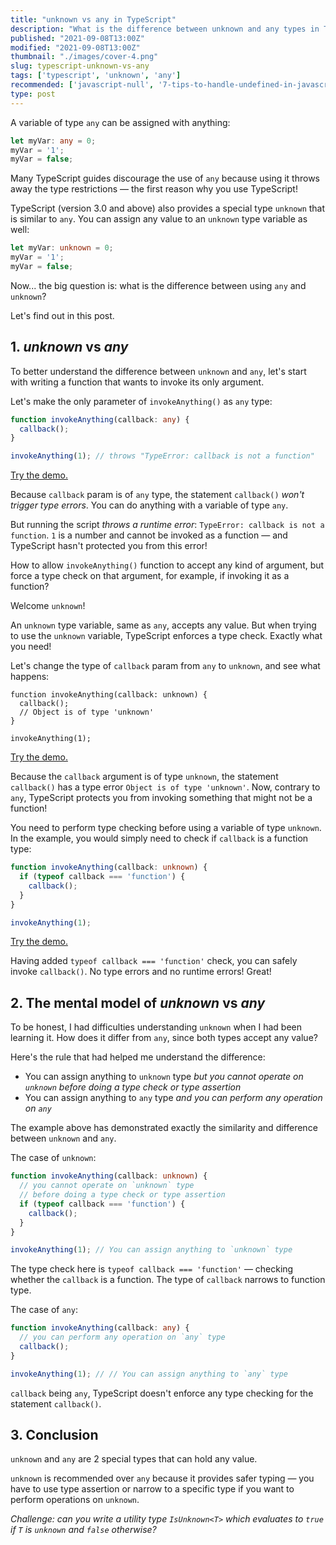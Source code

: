 ```yaml
---
title: "unknown vs any in TypeScript"
description: "What is the difference between unknown and any types in TypeScript."
published: "2021-09-08T13:00Z"
modified: "2021-09-08T13:00Z"
thumbnail: "./images/cover-4.png"
slug: typescript-unknown-vs-any
tags: ['typescript', 'unknown', 'any']
recommended: ['javascript-null', '7-tips-to-handle-undefined-in-javascript']
type: post
---
```


A variable of type `any` can be assigned with anything:

```typescript
let myVar: any = 0;
myVar = '1';
myVar = false;
```

Many TypeScript guides discourage the use of `any` because using it throws away the type restrictions &mdash; the first reason why you use TypeScript!

TypeScript (version 3.0 and above) also provides a special type `unknown` that is similar to `any`. You can assign any value to an `unknown` type variable as well:

```typescript
let myVar: unknown = 0;
myVar = '1';
myVar = false;
```

Now... the big question is: what is the difference between using `any` and `unknown`?

Let's find out in this post.  

## 1. *unknown* vs *any*

To better understand the difference between `unknown` and `any`, let's start with writing a function that wants to invoke its only argument.  

Let's make the only parameter of `invokeAnything()` as `any` type:

```typescript
function invokeAnything(callback: any) {
  callback();
}

invokeAnything(1); // throws "TypeError: callback is not a function"
```

[Try the demo.](https://www.typescriptlang.org/play?#code/GYVwdgxgLglg9mABDMA3OBrApgQTATygAsUBzACggEMAbGgIyogwC5EqCBKRAbwChEianUbNynANx8Avnz4p02PIRJgKARkmIA9NsTEATnADuAZ0QAiACr4ADlgCiBowbbCGTDMnNg4UdoigkLAIFkA)

Because `callback` param is of `any` type, the statement `callback()` *won't trigger type errors*. You can do anything with a variable of type `any`.  

But running the script *throws a runtime error*: `TypeError: callback is not a function`. `1` is a number and cannot be invoked as a function &mdash; and TypeScript hasn't protected you from this error!

How to allow `invokeAnything()` function to accept any kind of argument, but force a type check on that argument, for example, if invoking it as a function? 

Welcome `unknown`!

An `unknown` type variable, same as `any`, accepts any value. But when trying to use the `unknown` variable, TypeScript enforces a type check. Exactly what you need!

Let's change the type of `callback` param from `any` to `unknown`, and see what happens:

```typescript{3}
function invokeAnything(callback: unknown) {
  callback();
  // Object is of type 'unknown'
}

invokeAnything(1);
```

[Try the demo.](https://www.typescriptlang.org/play?#code/GYVwdgxgLglg9mABDMA3OBrApgQTATygAsUBzACggEMAbGgIyogwC5FwMw4B3MASkQBvAFCJE1Oo2bk+AbmEBfYcJTpseQiTAUAjHKA)

Because the `callback` argument is of type `unknown`, the statement `callback()` has a type error `Object is of type 'unknown'`. Now, contrary to `any`, TypeScript protects you from invoking something that might not be a function! 

You need to perform type checking before using a variable of type `unknown`. In the example, you would simply need to check if `callback` is a function type:

```typescript
function invokeAnything(callback: unknown) {
  if (typeof callback === 'function') {
    callback();
  }
}

invokeAnything(1);
```

[Try the demo.](https://www.typescriptlang.org/play?#code/GYVwdgxgLglg9mABDMA3OBrApgQTATygAsUBzACggEMAbGgIyogwC5FwMw4B3MASkQBvAFCJkwROSj4ADljgTqdRs0QBeDYgDkoSLARaBIsWKUMmGcnwDcoxAF9hj4SnTY8hEmAoBGG0A)

Having added `typeof callback === 'function'` check, you can safely invoke `callback()`. No type errors and no runtime errors! Great!

## 2. The mental model of *unknown* vs *any*

To be honest, I had difficulties understanding `unknown` when I had been learning it. How does it differ from `any`, since both types accept any value?  

Here's the rule that had helped me understand the difference:

* You can assign anything to `unknown` type *but you cannot operate on `unknown` before doing a type check or type assertion*
* You can assign anything to `any` type *and you can perform any operation on `any`*

The example above has demonstrated exactly the similarity and difference between `unknown` and `any`.  

The case of `unknown`:

```typescript
function invokeAnything(callback: unknown) {
  // you cannot operate on `unknown` type 
  // before doing a type check or type assertion
  if (typeof callback === 'function') {
    callback();
  }
}

invokeAnything(1); // You can assign anything to `unknown` type
```

The type check here is `typeof callback === 'function'` &mdash; checking whether the `callback` is a function. The type of `callback` narrows to function type.  

The case of `any`:

```typescript
function invokeAnything(callback: any) {
  // you can perform any operation on `any` type
  callback();
}

invokeAnything(1); // // You can assign anything to `any` type
```

`callback` being `any`, TypeScript doesn't enforce any type checking for the statement `callback()`.  

## 3. Conclusion

`unknown` and `any` are 2 special types that can hold any value.  

`unknown` is recommended over `any` because it provides safer typing &mdash; you have to use type assertion or narrow to a specific type if you want to perform operations on `unknown`.  

*Challenge: can you write a utility type `IsUnknown<T>` which evaluates to `true` if `T` is `unknown` and `false` otherwise?*
